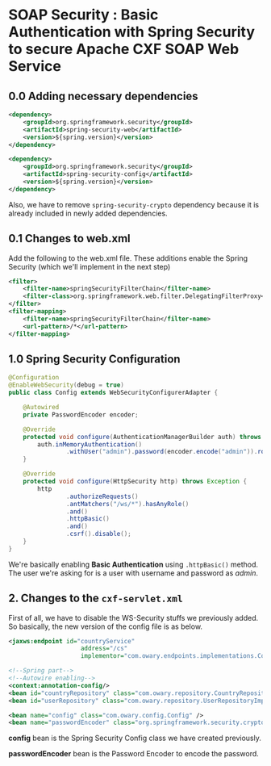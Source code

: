# SOAP Security : Basic Authentication with Spring Security to secure Apache CXF SOAP Web Service

## 0.0 Adding necessary dependencies
```xml
<dependency>
    <groupId>org.springframework.security</groupId>
    <artifactId>spring-security-web</artifactId>
    <version>${spring.version}</version>
</dependency>

<dependency>
    <groupId>org.springframework.security</groupId>
    <artifactId>spring-security-config</artifactId>
    <version>${spring.version}</version>
</dependency>
```

Also, we have to remove `spring-security-crypto` dependency because it is already included in newly added dependencies.

## 0.1 Changes to web.xml
Add the following to the web.xml file. These additions enable the Spring Security (which we'll implement in the next step)
```xml
<filter>
    <filter-name>springSecurityFilterChain</filter-name>
    <filter-class>org.springframework.web.filter.DelegatingFilterProxy</filter-class>
</filter>
<filter-mapping>
    <filter-name>springSecurityFilterChain</filter-name>
    <url-pattern>/*</url-pattern>
</filter-mapping>
```

## 1.0 Spring Security Configuration
```java
@Configuration
@EnableWebSecurity(debug = true)
public class Config extends WebSecurityConfigurerAdapter {

    @Autowired
    private PasswordEncoder encoder;

    @Override
    protected void configure(AuthenticationManagerBuilder auth) throws Exception {
        auth.inMemoryAuthentication()
                .withUser("admin").password(encoder.encode("admin")).roles("ADMIN");
    }

    @Override
    protected void configure(HttpSecurity http) throws Exception {
        http
                .authorizeRequests()
                .antMatchers("/ws/*").hasAnyRole()
                .and()
                .httpBasic()
                .and()
                .csrf().disable();
    }
}
```

We're basically enabling **Basic Authentication** using `.httpBasic()` method. The user we're asking for is a user with username and password as *admin*.

## 2. Changes to the `cxf-servlet.xml`
First of all, we have to disable the WS-Security stuffs we previously added. So basically, the new version of the config file is as below.
```xml
<jaxws:endpoint id="countryService"
                    address="/cs"
                    implementor="com.owary.endpoints.implementations.CountryServiceImpl" />

<!--Spring part-->
<!--Autowire enabling-->
<context:annotation-config/>
<bean id="countryRepository" class="com.owary.repository.CountryRepositoryImpl"/>
<bean id="userRepository" class="com.owary.repository.UserRepositoryImpl"/>

<bean name="config" class="com.owary.config.Config" />
<bean name="passwordEncoder" class="org.springframework.security.crypto.bcrypt.BCryptPasswordEncoder"/>
```

**config** bean is the Spring Security Config class we have created previously.

**passwordEncoder** bean is the Password Encoder to encode the password.